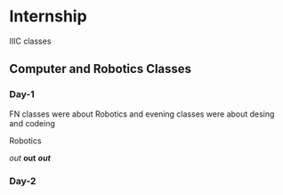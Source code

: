 # Internship

IIIC classes
## Computer and Robotics Classes

### Day-1

FN classes were about Robotics and evening classes were about desing and codeing

Robotics

*out*
**out**
***out***


### Day-2

